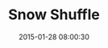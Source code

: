---
layout: post
title:  "Snow Shuffle"
number: "28"
date:   2015-01-28 08:00:30
large-image: "https://farm8.staticflickr.com/7450/16383322102_4f3acea2cd_k.jpg"
---